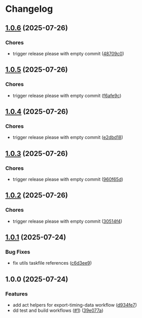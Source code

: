 # Changelog

## [1.0.6](https://github.com/sidpalas/capstone/compare/services/node/api-node@1.0.5...services/node/api-node@1.0.6) (2025-07-26)


### Chores

* trigger release please with empty commit ([48709c0](https://github.com/sidpalas/capstone/commit/48709c04181d3c2ad8c7b1845675607410220a2d))

## [1.0.5](https://github.com/sidpalas/capstone/compare/services/node/api-node@1.0.4...services/node/api-node@1.0.5) (2025-07-26)


### Chores

* trigger release please with empty commit ([f6afe9c](https://github.com/sidpalas/capstone/commit/f6afe9c43292e4f5ba49000ee53cf88de020f1b9))

## [1.0.4](https://github.com/sidpalas/capstone/compare/services/node/api-node@1.0.3...services/node/api-node@1.0.4) (2025-07-26)


### Chores

* trigger release please with empty commit ([e2dbd18](https://github.com/sidpalas/capstone/commit/e2dbd1849c2f29eece427c428300137903bd6325))

## [1.0.3](https://github.com/sidpalas/capstone/compare/services/node/api-node@1.0.2...services/node/api-node@1.0.3) (2025-07-26)


### Chores

* trigger release please with empty commit ([960f65d](https://github.com/sidpalas/capstone/commit/960f65ddbed222e7bcb88fbbb07c7cd017fad739))

## [1.0.2](https://github.com/sidpalas/capstone/compare/services/node/api-node@1.0.1...services/node/api-node@1.0.2) (2025-07-26)


### Chores

* trigger release please with empty commit ([30514f4](https://github.com/sidpalas/capstone/commit/30514f4ef14280c9973c48821db61fbaaa5d8548))

## [1.0.1](https://github.com/sidpalas/capstone/compare/services/node/api-node@1.0.0...services/node/api-node@1.0.1) (2025-07-24)


### Bug Fixes

* fix utils taskfile references ([c6d3ee9](https://github.com/sidpalas/capstone/commit/c6d3ee9f7ac7fb5d3999205b58788bd9fb1aea3b))

## 1.0.0 (2025-07-24)


### Features

* add act helpers for export-timing-data workflow ([d934fe7](https://github.com/sidpalas/capstone/commit/d934fe7bc553ed0ecfbe9222cab6590b9e7ec181))
* dd test and build workflows ([#1](https://github.com/sidpalas/capstone/issues/1)) ([39e077a](https://github.com/sidpalas/capstone/commit/39e077aa58b0818070453d0efe89f551bb143a67))
